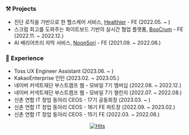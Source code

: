 ### ⚒ Projects
- 진단 로직을 기반으로 한 헬스케어 서비스, [Healthier](https://healthier.cf/) - FE (2022.05. ~ )
- 스크럼 회고를 도와주는 화이트보드 기반의 실시간 협업 플랫폼, [BooCrum](https://github.com/boostcampwm-2022/web22-BooCrum) - FE (2022.11. ~ 2022.12.)
- AI 배리어프리 자막 서비스, [NoonSori](https://github.com/So-Woo-Ju/NoonSori) - FE (2021.09. ~ 2022.06.)

### 🎁 Experience
- Toss UX Engineer Assistant (2023.06. ~ )
- KakaoEnterprise 인턴 (2023.02. ~ 2023.05.)
- 네이버 커넥트재단 부스트캠프 웹・모바일 7기 멤버십 (2022.08. ~ 2022.12.)
- 네이버 커넥트재단 부스트캠프 웹・모바일 7기 챌린지 (2022.07. ~ 2022.08.)
- 신촌 연합 IT 창업 동아리 CEOS - 17기 공동회장 (2023.03. ~ )
- 신촌 연합 IT 창업 동아리 CEOS - 16기 FE 파트장 (2022.09. ~ 2023.02.)
- 신촌 연합 IT 창업 동아리 CEOS - 15기 FE (2022.03. ~ 2022.08.)


<div align=center>
  
  [![Hits](https://hits.seeyoufarm.com/api/count/incr/badge.svg?url=https%3A%2F%2Fgithub.com%2Fjhj2713)](https://hits.seeyoufarm.com) 
  
</div>
